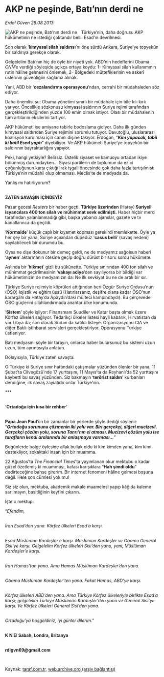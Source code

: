 # AKP ne peşinde, Batı’nın derdi ne

*Erdal Güven 28.08.2013*

<div class="yazi"><img align="left" alt="AKP ne peşinde, Batı’nın derdi ne" border="0" src="http://www.taraf.com.tr/fotoraflar/makaleler/akp-ne-pesinde-bati-nin-derdi-ne_2876_orijinal.jpg" style="border-right-width:10px; border-color:#FFFFFF"/><p>Türkiye’nin, daha doğrusu AKP hükümetinin ne istediği çoktandır belli: Esad’ın devrilmesi.</p>
<p>Son olarak ‘<b>kimyasal silah saldırısı</b>’nı öne sürdü Ankara, Suriye’ye topyekûn bir saldırıya gerekçe olarak. </p>
<p>Gelgelelim Batı’nın hiç de öyle bir niyeti yok. ABD’nin hedeflerini Obama <i>CNN</i>’e verdiği söyleşide açıkça ortaya koydu: 1- Kimyasal silah kullanımının rutin hâline gelmesini önlemek, 2- Bölgedeki müttefiklerinin ve askerî üslerinin güvenliğini sağlama almak.</p>
<p>Yani, ABD bir ‘<b>cezalandırma operasyonu</b>’ndan, cerrahi bir müdahaleden söz ediyor. </p>
<p>Daha önemlisi şu: Obama yönetimi sınırlı bir müdahale için bile kılı kırk yarıyor. Öncelikle sözkonusu kimyasal saldırının Suriye rejimi tarafından gerçekleştirildiğinden yüzde 100 emin olmak istiyor. Olası bir müdahalenin tüm artılarını eksilerini tartıyor. </p>
<p>AKP hükümeti ise amiyane tabirle bodoslama gidiyor. Daha ilk günden kimyasal saldırıdan Suriye rejimini sorumlu tutuyor. Davutoğlu, uluslararası koalisyon kurulması için canını dişine takıyor. Erdoğan, “<b><i>Kim yapacak, tabii ki katil Esed yaptı</i></b>” diyebiliyor. Ve AKP hükümeti Suriye’ye topyekûn bir saldırının bayraktarlığını yapıyor.</p>
<p>Peki, hangi yetkiyle? Belirsiz. Üstelik siyaset ve kamuoyu ortadan ikiye bölünmüş durumdayken... Siyasi partilerin de toplumun da ezici çoğunluğunun karşı çıktığı Irak işgali öncesinde çok daha fazla tartışılmıştı Türkiye’nin müdahil olup olmaması. Meclis’te de medyada da. </p>
<p>Yanlış mı hatırlıyorum? </p>
<p><b><br/>ZATEN SAVAŞIN İÇİNDEYİZ</b></p>
<p>Pazar gecesi <i>Reuters</i> bir haber geçti. <b>Türkiye üzerinden </b>(Hatay)<b> Suriyeli isyancılara 400 ton silah ve mühimmat sevk edilmişti</b><b>.</b> Haber hiçbir merci tarafından yalanlanmadığı gibi, başka yabancı ajanslar, gazete ve tv kanallarınca da geçildi.</p>
<p>‘<b>Normalde</b>’ küçük çaplı bir kıyamet kopması gerekirdi memlekette. Öyle ya her şey bir yana, Suriye açısından düpedüz ‘<b>casus belli</b>’ (savaş nedeni) sayılabilecek bir durumdu bu.</p>
<p>Oysa ne dişe dokunur bir demeç geldi, ne de medyamız sağolsun haberi ‘<b>aynen</b>’ aktarmanın ötesine geçip doğru dürüst bir soru sordu hükümete.</p>
<p>Aslında bir ‘<b>hikmet</b>’ gizli bu sükûnette. Türkiye sınırından 400 ton silah ve mühimmat geçirilmesinin ‘<b>vakayı adiye</b>’den sayılıyorsa bir bildiği var hükümetimizin de medyamızın da: Ne ilk sevkiyat bu ne de artık bir sır. </p>
<p>Türkiye Suriye rejimiyle köprüleri attığından beri Özgür Suriye Ordusu’nun (ÖSO) lojistik ve eğitim üssü (Hatırlarsanız, deşifre olana kadar ÖSO’nun karargâhı da Hatay’da Apaydın’daki mülteci kampındaydı). Bu çerçevede ÖSO güçlerini silahlandırmada anahtar ülke konumunda.</p>
<p>‘<b>Sistem</b>’ şöyle işliyor: Finansmanı Suudiler ve Katar başta olmak üzere Körfez ülkeleri sağlıyor. Tedarikçi ülkeler listesi hayli kabarık, Hırvatistan da var Libya da; son olarak Sudan da katıldı listeye. Organizasyonu CIA ve diğer Batılı istihbarat servisleri gerçekleştiriyor. Operasyonu Türkiye üstleniyor.</p>
<p>Batı medyasını şöyle bir tarayın, onlarca haber bulursunuz bu sistemi uzun uzun, tüm ayrıntısıyla anlatan.</p>
<p>Dolayısıyla, Türkiye zaten savaşta. </p>
<p>O Türkiye ki Suriye sınır hattındaki çatışmalar yüzünden ölenler bir yana, 11 Şubat’ta Cilvegözü’nde 17 yurttaşını, 11 Mayıs’ta da Reyhanlı’da 52 yurttaşını kaybetti bu savaş yüzünden. Siz bakmayın<b> </b>‘<b>terörist saldırı</b>’ kurbanları dendiğine, ilk savaş zayiatıdır onlar Türkiye’nin.</p>
<p>***</p>
<p><b><br/>‘Ortadoğu için kısa bir rehber’</b></p>
<p><b><br/>Papa Jean Paul</b>’ün bir zamanlar bir yerlerde şöyle dediği söylenir: “<b><i>Ortadoğu sorununu çözmenin iki yolu var. Biri gerçekçi, diğeri mucizevî. Gerçekçi çözüm yolu, soruna Tanrı’nın el atması. Mucizevî çözüm yolu ise tarafların kendi aralarında bir anlaşmaya varması...</i></b>”</p>
<p>Bugünlerde bölge öylesine allak bullak oldu ki kim kimden yana, kim kimi destekliyor, sokaktaki insan için bir muamma.</p>
<p>22 Ağustos’ta <i>The Financial Times</i>’ta yayımlanan okur mektubu o kadar güzel özetlemiş ki muammayı, kafası karışıklara “<b>Hah şimdi oldu</b>” dedirteceğine bahse girerim. Bir internet fenomeni hâline gelmesi boşuna değil. Hele son cümlesi yok mu!</p>
<p>Siz siz olun, mektuba, akademik makale muamelesi yapıp kâğıda kaleme sarılmayın, basitliğinin keyfini çıkarın.</p>
<p>İşte o mektup:</p>
<p>“<i>Efendim,</i></p>
<p><i><br/>İran Esad’dan yana. Körfez ülkeleri Esad’a karşı.</i></p>
<p><i><br/>Esad Müslüman Kardeşler’e karşı. Müslüman Kardeşler ve Obama General Sisi’ye karşı. Gelgelelim Körfez ülkeleri Sisi’den yana, yani, Müslüman Kardeşler’e karşı.</i></p>
<p><i><br/>İran Hamas’tan yana. Ama Hamas Müslüman Kardeşler’den yana.</i></p>
<p><i><br/>Obama Müslüman Kardeşler’ten yana. Fakat Hamas, ABD’ye karşı.</i></p>
<p><i><br/>Körfez ülkeleri ABD’den yana. Ama Türkiye Körfez ülkeleriyle birlikte Esad’a karşı; gelgelelim Türkiye Müslüman Kardeşler’den yana ve General Sisi’ye karşı. Ve Körfez ülkeleri General Sisi’den yana.</i></p>
<p><i><br/>Ortadoğu’ya hoşgeldiniz, iyi günler dilerim.</i>”</p>
<p><b><br/>K N El Sabah, Londra, Britanya</b></p><b>
<p><br/>rdlgvn69@gmail.com</p>
<p></p></b> 
</div>

Kaynak: [taraf.com.tr](http://www.taraf.com.tr:80/erdal-guven/makale-akp-ne-pesinde-bati-nin-derdi-ne.htm), [web.archive.org (arşiv bağlantısı)](http://web.archive.org/web/20130829234633/http://www.taraf.com.tr:80/erdal-guven/makale-akp-ne-pesinde-bati-nin-derdi-ne.htm)
